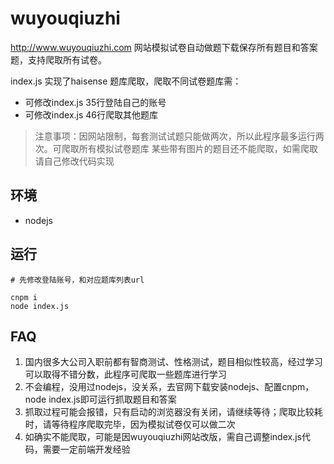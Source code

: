 # wuyouqiuzhi


http://www.wuyouqiuzhi.com 网站模拟试卷自动做题下载保存所有题目和答案题，支持爬取所有试卷。

index.js 实现了haisense 题库爬取，爬取不同试卷题库需：

- 可修改index.js 35行登陆自己的账号
- 可修改index.js 46行爬取其他题库

> 注意事项：因网站限制，每套测试试题只能做两次，所以此程序最多运行两次。可爬取所有模拟试卷题库
> 某些带有图片的题目还不能爬取，如需爬取请自己修改代码实现

## 环境

- nodejs

## 运行

```
# 先修改登陆账号，和对应题库列表url

cnpm i
node index.js

```

## FAQ

1. 国内很多大公司入职前都有智商测试、性格测试，题目相似性较高，经过学习可以取得不错分数，此程序可爬取一些题库进行学习
2. 不会编程，没用过nodejs，没关系，去官网下载安装nodejs、配置cnpm，node index.js即可运行抓取题目和答案
3. 抓取过程可能会报错，只有启动的浏览器没有关闭，请继续等待；爬取比较耗时，请等待程序爬取完毕，因为模拟试卷仅可以做二次
4. 如确实不能爬取，可能是因wuyouqiuzhi网站改版，需自己调整index.js代码，需要一定前端开发经验